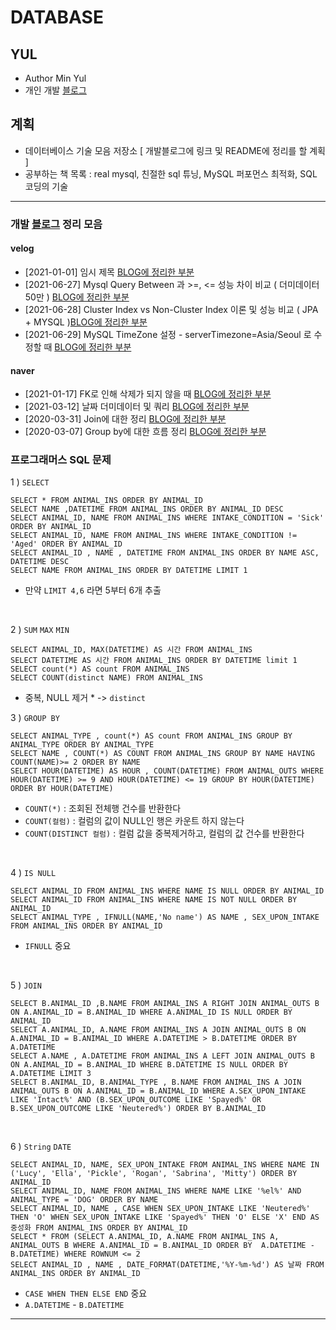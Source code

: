 DATABASE
============ 

YUL
------
* Author Min Yul <br>
* 개인 개발 [블로그](https://velog.io/@minyul) <br>


계획
-------
* 데이터베이스 기술 모음 저장소 [ 개발블로그에 링크 및 README에 정리를 할 계획 ]
* 공부하는 책 목록 : real mysql, 친절한 sql 튜닝, MySQL 퍼포먼스 최적화, SQL 코딩의 기술
-------


### 개발 [블로그](https://velog.io/@minyul) 정리 모음

#### velog
* [2021-01-01] 임시 제목 [BLOG에 정리한 부분](https://velog.io/@minyul) 
* [2021-06-27] Mysql Query Between 과 >=, <= 성능 차이 비교 ( 더미데이터 50만 ) [BLOG에 정리한 부분](https://velog.io/@minyul)
* [2021-06-28] Cluster Index vs Non-Cluster Index 이론 및 성능 비교 ( JPA + MYSQL )[BLOG에 정리한 부분](https://velog.io/@minyul/Cluster-Index-vs-Non-Cluster-Index-%EC%9D%B4%EB%A1%A0-%EB%B0%8F-%EC%84%B1%EB%8A%A5-%EB%B9%84%EA%B5%90-JPA-MYSQL)
* [2021-06-29] MySQL TimeZone 설정 - serverTimezone=Asia/Seoul 로 수정할 때 [BLOG에 정리한 부분](https://velog.io/@minyul)

#### naver 
* [2021-01-17] FK로 인해 삭제가 되지 않을 때 [BLOG에 정리한 부분](https://blog.naver.com/ggomjae/222210143484)
* [2021-03-12] 날짜 더미데이터 및 쿼리 [BLOG에 정리한 부분](https://blog.naver.com/ggomjae/222272961474)
* [2020-03-31] Join에 대한 정리 [BLOG에 정리한 부분](https://blog.naver.com/ggomjae/221883631299)
* [2020-03-07] Group by에 대한 흐름 정리 [BLOG에 정리한 부분](https://blog.naver.com/ggomjae/221842203247)

### 프로그래머스 SQL 문제 
1 ) ```SELECT```

```mysql based
SELECT * FROM ANIMAL_INS ORDER BY ANIMAL_ID
SELECT NAME ,DATETIME FROM ANIMAL_INS ORDER BY ANIMAL_ID DESC
SELECT ANIMAL_ID, NAME FROM ANIMAL_INS WHERE INTAKE_CONDITION = 'Sick' ORDER BY ANIMAL_ID
SELECT ANIMAL_ID, NAME FROM ANIMAL_INS WHERE INTAKE_CONDITION != 'Aged' ORDER BY ANIMAL_ID
SELECT ANIMAL_ID , NAME , DATETIME FROM ANIMAL_INS ORDER BY NAME ASC, DATETIME DESC
SELECT NAME FROM ANIMAL_INS ORDER BY DATETIME LIMIT 1
```
* 만약 ```LIMIT 4,6``` 라면 5부터 6개 추출

<br>

2 ) ```SUM``` ```MAX``` ```MIN```

```mysql based
SELECT ANIMAL_ID, MAX(DATETIME) AS 시간 FROM ANIMAL_INS
SELECT DATETIME AS 시간 FROM ANIMAL_INS ORDER BY DATETIME limit 1
SELECT count(*) AS count FROM ANIMAL_INS
SELECT COUNT(distinct NAME) FROM ANIMAL_INS
``` 
* 중복, NULL 제거 * -> ```distinct```
  <br>

3 ) ```GROUP BY```

```mysql based
SELECT ANIMAL_TYPE , count(*) AS count FROM ANIMAL_INS GROUP BY ANIMAL_TYPE ORDER BY ANIMAL_TYPE
SELECT NAME , COUNT(*) AS COUNT FROM ANIMAL_INS GROUP BY NAME HAVING COUNT(NAME)>= 2 ORDER BY NAME
SELECT HOUR(DATETIME) AS HOUR , COUNT(DATETIME) FROM ANIMAL_OUTS WHERE HOUR(DATETIME) >= 9 AND HOUR(DATETIME) <= 19 GROUP BY HOUR(DATETIME) ORDER BY HOUR(DATETIME)

``` 
* ```COUNT(*)``` : 조회된 전체행 건수를 반환한다
* ```COUNT(컬럼)``` : 컬럼의 값이 NULL인 행은 카운트 하지 않는다
* ```COUNT(DISTINCT 컬럼)``` : 컬럼 값을 중복제거하고, 컬럼의 값 건수를 반환한다

<br>

4 ) ```IS NULL```

```mysql based
SELECT ANIMAL_ID FROM ANIMAL_INS WHERE NAME IS NULL ORDER BY ANIMAL_ID
SELECT ANIMAL_ID FROM ANIMAL_INS WHERE NAME IS NOT NULL ORDER BY ANIMAL_ID
SELECT ANIMAL_TYPE , IFNULL(NAME,'No name') AS NAME , SEX_UPON_INTAKE FROM ANIMAL_INS ORDER BY ANIMAL_ID
``` 
* ```IFNULL``` 중요

<br>

5 ) ```JOIN```

```mysql based
SELECT B.ANIMAL_ID ,B.NAME FROM ANIMAL_INS A RIGHT JOIN ANIMAL_OUTS B ON A.ANIMAL_ID = B.ANIMAL_ID WHERE A.ANIMAL_ID IS NULL ORDER BY ANIMAL_ID
SELECT A.ANIMAL_ID, A.NAME FROM ANIMAL_INS A JOIN ANIMAL_OUTS B ON A.ANIMAL_ID = B.ANIMAL_ID WHERE A.DATETIME > B.DATETIME ORDER BY A.DATETIME
SELECT A.NAME , A.DATETIME FROM ANIMAL_INS A LEFT JOIN ANIMAL_OUTS B  ON A.ANIMAL_ID = B.ANIMAL_ID WHERE B.DATETIME IS NULL ORDER BY A.DATETIME LIMIT 3
SELECT B.ANIMAL_ID, B.ANIMAL_TYPE , B.NAME FROM ANIMAL_INS A JOIN ANIMAL_OUTS B ON A.ANIMAL_ID = B.ANIMAL_ID WHERE A.SEX_UPON_INTAKE LIKE 'Intact%' AND (B.SEX_UPON_OUTCOME LIKE 'Spayed%' OR B.SEX_UPON_OUTCOME LIKE 'Neutered%') ORDER BY B.ANIMAL_ID
``` 

<br>

6 ) ```String``` ```DATE```

```mysql based
SELECT ANIMAL_ID, NAME, SEX_UPON_INTAKE FROM ANIMAL_INS WHERE NAME IN ('Lucy', 'Ella', 'Pickle', 'Rogan', 'Sabrina', 'Mitty') ORDER BY ANIMAL_ID
SELECT ANIMAL_ID, NAME FROM ANIMAL_INS WHERE NAME LIKE '%el%' AND ANIMAL_TYPE = 'DOG' ORDER BY NAME
SELECT ANIMAL_ID, NAME , CASE WHEN SEX_UPON_INTAKE LIKE 'Neutered%' THEN 'O' WHEN SEX_UPON_INTAKE LIKE 'Spayed%' THEN 'O' ELSE 'X' END AS 중성화 FROM ANIMAL_INS ORDER BY ANIMAL_ID
SELECT * FROM (SELECT A.ANIMAL_ID, A.NAME FROM ANIMAL_INS A, ANIMAL_OUTS B WHERE A.ANIMAL_ID = B.ANIMAL_ID ORDER BY  A.DATETIME - B.DATETIME) WHERE ROWNUM <= 2
SELECT ANIMAL_ID , NAME , DATE_FORMAT(DATETIME,'%Y-%m-%d') AS 날짜 FROM ANIMAL_INS ORDER BY ANIMAL_ID
``` 
* ```CASE WHEN THEN ELSE END``` 중요
* ```A.DATETIME``` - ```B.DATETIME```
-------
